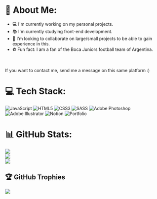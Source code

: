 # 👋 About Me:

- 💻 I'm currently working on my personal projects. <br> 
- 📚 I'm currently studying front-end development.  <br>
- 🙏 I'm looking to collaborate on large/small projects to be able to gain experience in this. <br>
- ⚽ Fun fact:  I am a fan of the Boca Juniors football team of Argentina.<br>

<br>

If you want to contact me, send me a message on this same platform :)

# 💻 Tech Stack:
![JavaScript](https://img.shields.io/badge/javascript-%23323330.svg?style=for-the-badge&logo=javascript&logoColor=%23F7DF1E) ![HTML5](https://img.shields.io/badge/html5-%23E34F26.svg?style=for-the-badge&logo=html5&logoColor=white) ![CSS3](https://img.shields.io/badge/css3-%231572B6.svg?style=for-the-badge&logo=css3&logoColor=white) ![SASS](https://img.shields.io/badge/SASS-hotpink.svg?style=for-the-badge&logo=SASS&logoColor=white) ![Adobe Photoshop](https://img.shields.io/badge/adobephotoshop-%2331A8FF.svg?style=for-the-badge&logo=adobephotoshop&logoColor=white) ![Adobe Illustrator](https://img.shields.io/badge/adobeillustrator-%23FF9A00.svg?style=for-the-badge&logo=adobeillustrator&logoColor=white) ![Notion](https://img.shields.io/badge/Notion-%23000000.svg?style=for-the-badge&logo=notion&logoColor=white) ![Portfolio](https://img.shields.io/badge/Portfolio-%23000000.svg?style=for-the-badge&logo=firefox&logoColor=#FF7139)
# 📊 GitHub Stats:
![](https://github-readme-stats.vercel.app/api?username=KevinnARG&theme=dark&hide_border=true&include_all_commits=true&count_private=false)<br/>
![](https://github-readme-streak-stats.herokuapp.com/?user=KevinnARG&theme=dark&hide_border=true)<br/>
![](https://github-readme-stats.vercel.app/api/top-langs/?username=KevinnARG&theme=dark&hide_border=true&include_all_commits=true&count_private=false&layout=compact)

## 🏆 GitHub Trophies
![](https://github-profile-trophy.vercel.app/?username=KevinnARG&theme=radical&no-frame=false&no-bg=true&margin-w=4)

